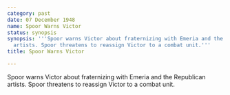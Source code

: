 ```yaml
---
category: past
date: 07 December 1948
name: Spoor Warns Victor
status: synopsis
synopsis: '''Spoor warns Victor about fraternizing with Emeria and the Republican
  artists. Spoor threatens to reassign Victor to a combat unit.'''
title: Spoor Warns Victor

---
```






Spoor warns Victor about fraternizing with
Emeria and the Republican artists. Spoor threatens to reassign Victor to
a combat unit.
